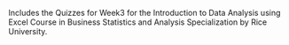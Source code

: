 Includes the Quizzes for Week3 for the Introduction to Data Analysis using Excel Course in Business Statistics and Analysis Specialization by Rice University.
